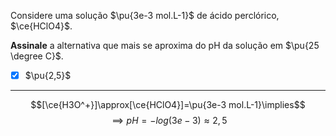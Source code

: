 Considere uma solução $\pu{3e-3 mol.L-1}$ de ácido perclórico, $\ce{HClO4}$.

**Assinale** a alternativa que mais se aproxima do pH da solução em $\pu{25 \degree C}$.

- [x] $\pu{2,5}$

---

$$[\ce{H3O^+}]\approx[\ce{HClO4}]=\pu{3e-3 mol.L-1}\implies$$
$$\implies pH=-log(3e-3)\approx 2,5$$